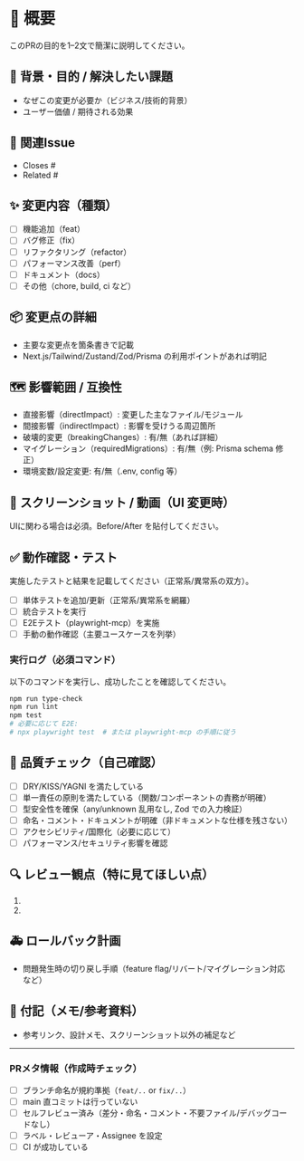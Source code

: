 <!--
PR作成前に必ず以下を確認してください：
- 1PR = 1機能/1修正（最小実装単位）
- ブランチ命名: feat/<機能名> または fix/<修正名>（日本語可）
- mainブランチへの直接コミット禁止／セルフレビュー実施済み
- CIの型チェック・lint・テストがすべて成功
参照: @ai-rules/pr-guide.md, @ai-rules/development-process-guide.md, @ai-rules/testing-qa-guide.md, @ai-rules/coding-standards.md, @ai-rules/tech-stack-guide.md
-->

# 📝 概要

このPRの目的を1–2文で簡潔に説明してください。

## 🎯 背景・目的 / 解決したい課題

- なぜこの変更が必要か（ビジネス/技術的背景）
- ユーザー価値 / 期待される効果

## 🔗 関連Issue

- Closes #
- Related #

## ✨ 変更内容（種類）

- [ ] 機能追加（feat）
- [ ] バグ修正（fix）
- [ ] リファクタリング（refactor）
- [ ] パフォーマンス改善（perf）
- [ ] ドキュメント（docs）
- [ ] その他（chore, build, ci など）

## 📦 変更点の詳細

- 主要な変更点を箇条書きで記載
- Next.js/Tailwind/Zustand/Zod/Prisma の利用ポイントがあれば明記

## 🗺️ 影響範囲 / 互換性

- 直接影響（directImpact）: 変更した主なファイル/モジュール
- 間接影響（indirectImpact）: 影響を受けうる周辺箇所
- 破壊的変更（breakingChanges）: 有/無（あれば詳細）
- マイグレーション（requiredMigrations）: 有/無（例: Prisma schema 修正）
- 環境変数/設定変更: 有/無（.env, config 等）

## 👀 スクリーンショット / 動画（UI 変更時）

UIに関わる場合は必須。Before/After を貼付してください。

## ✅ 動作確認・テスト

実施したテストと結果を記載してください（正常系/異常系の双方）。

- [ ] 単体テストを追加/更新（正常系/異常系を網羅）
- [ ] 統合テストを実行
- [ ] E2Eテスト（playwright-mcp）を実施
- [ ] 手動の動作確認（主要ユースケースを列挙）

### 実行ログ（必須コマンド）

以下のコマンドを実行し、成功したことを確認してください。

```bash
npm run type-check
npm run lint
npm test
# 必要に応じて E2E:
# npx playwright test  # または playwright-mcp の手順に従う
```

## 🧰 品質チェック（自己確認）

- [ ] DRY/KISS/YAGNI を満たしている
- [ ] 単一責任の原則を満たしている（関数/コンポーネントの責務が明確）
- [ ] 型安全性を確保（any/unknown 乱用なし, Zod での入力検証）
- [ ] 命名・コメント・ドキュメントが明確（非ドキュメントな仕様を残さない）
- [ ] アクセシビリティ/国際化（必要に応じて）
- [ ] パフォーマンス/セキュリティ影響を確認

## 🔍 レビュー観点（特に見てほしい点）

1.
2.

## 🚑 ロールバック計画

- 問題発生時の切り戻し手順（feature flag/リバート/マイグレーション対応 など）

## 🧾 付記（メモ/参考資料）

- 参考リンク、設計メモ、スクリーンショット以外の補足など

---

### PRメタ情報（作成時チェック）

- [ ] ブランチ命名が規約準拠（`feat/..` or `fix/..`）
- [ ] main 直コミットは行っていない
- [ ] セルフレビュー済み（差分・命名・コメント・不要ファイル/デバッグコードなし）
- [ ] ラベル・レビューア・Assignee を設定
- [ ] CI が成功している
